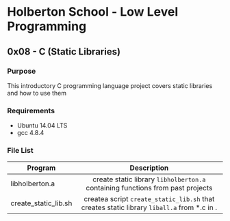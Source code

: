 # Holberton School - Low Level Programming
## 0x08 - C (Static Libraries)

### Purpose
This introductory C programming language project covers
static libraries and how to use them

### Requirements
* Ubuntu 14.04 LTS
* gcc 4.8.4

### File List
| Program         | Description                                              |
| --------------- |:--------------------------------------------------------:|
| libholberton.a | create static library `libholberton.a` containing functions from past projects |
| create_static_lib.sh | createa script `create_static_lib.sh` that creates static library `liball.a` from \*.c in . |
